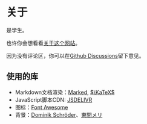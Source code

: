 # 关于

是学生。

也许你会想看看[关于这个网站](#文章/关于这个网站)。

因为没有评论区，你可以在[Github Discussions](https://github.com/chenyu76/chenyu76.github.io/discussions)留下意见。

## 使用的库

- Markdown文档渲染：[Marked](https://marked.js.org/), [$\KaTeX$](https://katex.org/)
- JavaScript脚本CDN: [JSDELIVR](cdn.jsdelivr.net)
- 图标：[Font Awesome](https://fontawesome.com/)
- 背景：[Dominik Schröder](https://unsplash.com/photos/white-clouds-during-daytime-FIKD9t5_5zQ)、[東間メリ](https://www.pixiv.net/artworks/97245190)
